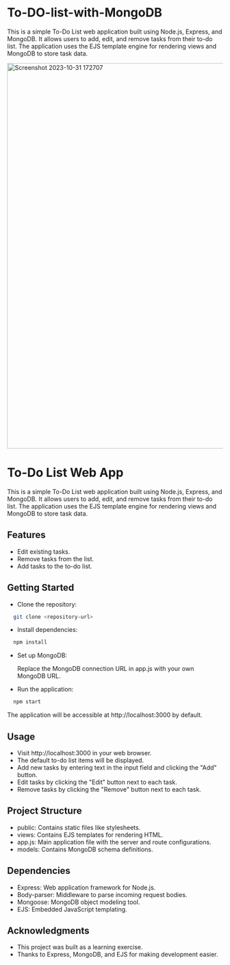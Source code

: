
# To-DO-list-with-MongoDB
This is a simple To-Do List web application built using Node.js, Express, and MongoDB. It allows users to add, edit, and remove tasks from their to-do list. The application uses the EJS template engine for rendering views and MongoDB to store task data.

<img width="900" alt="Screenshot 2023-10-31 172707" src="https://github.com/Arslanshanii/To-DO-list-with-MongoDB/assets/107418040/dd14493b-ac5b-4c11-a672-0557efa4164f">


# To-Do List Web App
This is a simple To-Do List web application built using Node.js, Express, and MongoDB. It allows users to add, edit, and remove tasks from their to-do list. The application uses the EJS template engine for rendering views and MongoDB to store task data.
## Features

- Edit existing tasks.
- Remove tasks from the list.
- Add tasks to the to-do list.




## Getting Started

- Clone the repository:
```bash
  git clone <repository-url>
```

- Install dependencies:
```bash
  npm install
```
- Set up MongoDB:

    Replace the MongoDB connection URL in app.js with your own MongoDB URL.
- Run the application:
```bash
  npm start
```
The application will be accessible at http://localhost:3000 by default.

## Usage
- Visit http://localhost:3000 in your web browser.
- The default to-do list items will be displayed.
- Add new tasks by entering text in the input field and clicking the "Add" button.
- Edit tasks by clicking the "Edit" button next to each task.
- Remove tasks by clicking the "Remove" button next to each task.
## Project Structure
- public: Contains static files like stylesheets.
- views: Contains EJS templates for rendering HTML.
- app.js: Main application file with the server and route configurations.
- models: Contains MongoDB schema definitions.

## Dependencies
- Express: Web application framework for Node.js.
- Body-parser: Middleware to parse incoming request bodies.
- Mongoose: MongoDB object modeling tool.
- EJS: Embedded JavaScript templating.

## Acknowledgments
- This project was built as a learning exercise.
- Thanks to Express, MongoDB, and EJS for making development easier.
